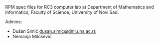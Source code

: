 RPM spec files for RC3 computer lab at Department of Mathematics and Informatics, Faculty of Science, University of Novi Sad.

Admins:

- Dušan Simić <dusan.simic@dmi.uns.ac.rs>
- Nemanja Milošević

